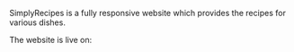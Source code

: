 SimplyRecipes is a fully responsive website which provides the recipes for various dishes.

The website is live on: 
